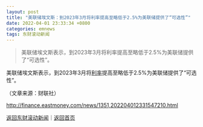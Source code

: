 ```yaml
---
layout: post
title: "美联储埃文斯：到2023年3月将利率提高至略低于2.5%为美联储提供了“可选性”"
date: 2022-04-01 23:33:34 +0800
categories: emnews
tags: 东财滚动新闻
---
```

> 美联储埃文斯表示，到2023年3月将利率提高至略低于2.5%为美联储提供了“可选性”。

<p>美联储埃文斯表示，到2023年3月将<span id="Info.344"><a href="http://data.eastmoney.com/cjsj/yhll.html" class="infokey">利率</a></span>提高至略低于2.5%为美联储提供了“可选性”。</p><p class="em_media">（文章来源：财联社）</p>

<http://finance.eastmoney.com/news/1351,202204012331547210.html>

[返回东财滚动新闻](//finews.withounder.com/emnews/)｜[返回首页](//finews.withounder.com/)